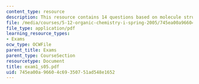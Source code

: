 ```yaml
---
content_type: resource
description: This resource contains 14 questions based on molecule structure.
file: /media/courses/5-12-organic-chemistry-i-spring-2005/745ea00a96604c69350751ad548e1652_exam1_s05.pdf
file_type: application/pdf
learning_resource_types:
- Exams
ocw_type: OCWFile
parent_title: Exams
parent_type: CourseSection
resourcetype: Document
title: exam1_s05.pdf
uid: 745ea00a-9660-4c69-3507-51ad548e1652
---
```

